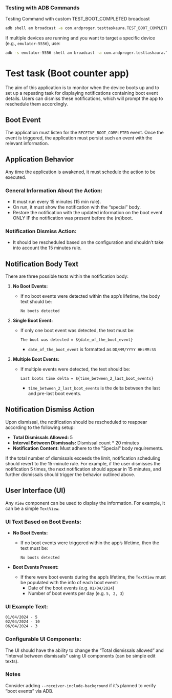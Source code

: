 
### Testing with ADB Commands

Testing Command with custom TEST_BOOT_COMPLETED broadcast

```sh
adb shell am broadcast -a com.andproger.testtaskaura.TEST_BOOT_COMPLETED --receiver-include-background
```

If multiple devices are running and you want to target a specific device (e.g., `emulator-5556`), use:
```sh
adb -s emulator-5556 shell am broadcast -a com.andproger.testtaskaura.TEST_BOOT_COMPLETED --receiver-include-background
```


# Test task (Boot counter app)

The aim of this application is to monitor when the device boots up and to set up a repeating task for displaying notifications containing boot event details. Users can dismiss these notifications, which will prompt the app to reschedule them accordingly.

## Boot Event
The application must listen for the `RECEIVE_BOOT_COMPLETED` event. Once the event is triggered, the application must persist such an event with the relevant information.

## Application Behavior
Any time the application is awakened, it must schedule the action to be executed.

### General Information About the Action:
- It must run every 15 minutes (15 min rule).
- On run, it must show the notification with the “special” body.
- Restore the notification with the updated information on the boot event ONLY IF the notification was present before the (re)boot.

### Notification Dismiss Action:
- It should be rescheduled based on the configuration and shouldn’t take into account the 15 minutes rule.

## Notification Body Text
There are three possible texts within the notification body:

1. **No Boot Events:**
   - If no boot events were detected within the app’s lifetime, the body text should be:
     ```
     No boots detected
     ```

2. **Single Boot Event:**
   - If only one boot event was detected, the text must be:
     ```
     The boot was detected = ${date_of_the_boot_event}
     ```
      - `date_of_the_boot_event` is formatted as `DD/MM/YYYY HH:MM:SS`

3. **Multiple Boot Events:**
   - If multiple events were detected, the text should be:
     ```
     Last boots time delta = ${time_between_2_last_boot_events}
     ```
      - `time_between_2_last_boot_events` is the delta between the last and pre-last boot events.

## Notification Dismiss Action
Upon dismissal, the notification should be rescheduled to reappear according to the following setup:
- **Total Dismissals Allowed:** 5
- **Interval Between Dismissals:** Dismissal count * 20 minutes
- **Notification Content:** Must adhere to the "Special" body requirements.

If the total number of dismissals exceeds the limit, notification scheduling should revert to the 15-minute rule. For example, if the user dismisses the notification 5 times, the next notification should appear in 15 minutes, and further dismissals should trigger the behavior outlined above.

## User Interface (UI)
Any `View` component can be used to display the information. For example, it can be a simple `TextView`.

### UI Text Based on Boot Events:
- **No Boot Events:**
   - If no boot events were triggered within the app’s lifetime, then the text must be:
     ```
     No boots detected
     ```

- **Boot Events Present:**
   - If there were boot events during the app’s lifetime, the `TextView` must be populated with the info of each boot event:
      - Date of the boot events (e.g. `01/04/2024`)
      - Number of boot events per day (e.g. `5, 2, 3`)

### UI Example Text:
```
01/04/2024 - 5
02/04/2024 - 10
06/04/2024 - 3
```

### Configurable UI Components:
The UI should have the ability to change the “Total dismissals allowed” and “Interval between dismissals” using UI components (can be simple edit texts).

### Notes
Consider adding `--receiver-include-background` if it’s planned to verify “boot events” via ADB.
